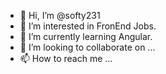 - 👋 Hi, I’m @softy231
- 👀 I’m interested in FronEnd Jobs.
- 🌱 I’m currently learning Angular.
- 💞️ I’m looking to collaborate on ...
- 📫 How to reach me ...

<!---
softy231/softy231 is a ✨ special ✨ repository because its `README.md` (this file) appears on your GitHub profile.
You can click the Preview link to take a look at your changes.
--->
